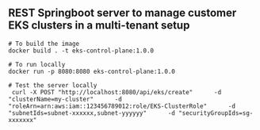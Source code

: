 ## REST Springboot server to manage customer EKS clusters in a multi-tenant setup

```
# To build the image
docker build . -t eks-control-plane:1.0.0

# To run locally
docker run -p 8080:8080 eks-control-plane:1.0.0

# Test the server locally
 curl -X POST "http://localhost:8080/api/eks/create"      -d "clusterName=my-cluster"      -d "roleArn=arn:aws:iam::123456789012:role/EKS-ClusterRole"      -d "subnetIds=subnet-xxxxxx,subnet-yyyyyy"      -d "securityGroupIds=sg-xxxxxxx"
```
